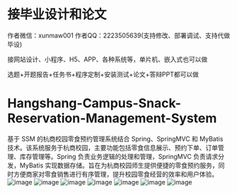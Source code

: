 # 接毕业设计和论文
作者微信：xunmaw001  作者QQ：2223505639(支持修改、部署调试、支持代做毕设)

接网站设计、小程序、H5、APP、各种系统等，单片机、嵌入式也可以做

选题+开题报告+任务书+程序定制+安装测试+论文+答辩PPT都可以做
# Hangshang-Campus-Snack-Reservation-Management-System
基于 SSM 的杭商校园零食预约管理系统结合 Spring、SpringMVC 和 MyBatis 技术。该系统服务于杭商校园，主要功能包括零食信息展示、预约下单、订单管理、库存管理等。Spring 负责业务逻辑的处理和管理，SpringMVC 负责请求分发，MyBatis 实现数据存储。旨在为杭商校园师生提供便捷的零食预约服务，同时方便商家对零食销售进行有序管理，提升校园零食经营的效率和用户体验。
![image](https://github.com/user-attachments/assets/b97ab7ea-4299-43d9-b08d-53f5bb485a79)
![image](https://github.com/user-attachments/assets/2ed12e22-cd86-44ab-8202-07ee2e1eb059)
![image](https://github.com/user-attachments/assets/df9f515a-5691-4f48-b5f0-17dcd6bad851)
![image](https://github.com/user-attachments/assets/ad5476a8-afe4-433a-a3a8-d0925607f8b1)
![image](https://github.com/user-attachments/assets/62ac453b-d89e-4967-aad7-bb416adaa950)
![image](https://github.com/user-attachments/assets/c19cc873-3a09-4990-8d26-8a9074805c98)
![image](https://github.com/user-attachments/assets/f3e14261-9161-409b-a95f-2ec7da5d09e4)
